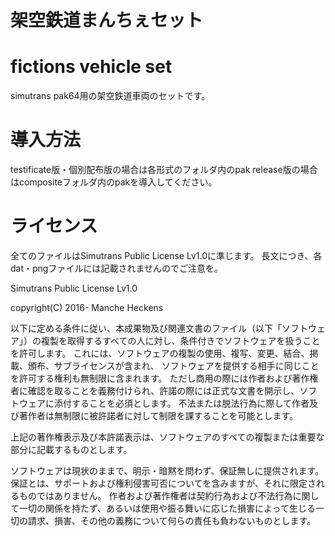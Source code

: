 # 架空鉄道まんちぇセット
# fictions vehicle set
simutrans pak64用の架空鉄道車両のセットです。

# 導入方法
testificate版・個別配布版の場合は各形式のフォルダ内のpak
release版の場合はcompositeフォルダ内のpakを導入してください。

# ライセンス
全てのファイルはSimutrans Public License Lv1.0に準じます。
長文につき、各dat・pngファイルには記載されませんのでご注意を。


Simutrans Public License Lv1.0

copyright(C) 2016- Manche Heckens

以下に定める条件に従い、本成果物及び関連文書のファイル（以下「ソフトウェア」）の複製を取得するすべての人に対し、条件付きでソフトウェアを扱うことを許可します。
これには、ソフトウェアの複製の使用、複写、変更、結合、掲載、頒布、サブライセンスが含まれ、
ソフトウェアを提供する相手に同じことを許可する権利も無制限に含まれます。
ただし商用の際には作者および著作権者に確認を取ることを義務付けられ、許諾の際には正式な文書を開示し、ソフトウェアに添付することを必須とします。
不法または脱法行為に際して作者及び著作者は無制限に被許諾者に対して制限を課することを可能とします。

上記の著作権表示及び本許諾表示は、ソフトウェアのすべての複製または重要な部分に記載するものとします。

ソフトウェアは現状のままで、明示・暗黙を問わず、保証無しに提供されます。
保証とは、サポートおよび権利侵害可否についてを含みますが、それに限定されるものではありません。
作者および著作権者は契約行為および不法行為に関して一切の関係を持たず、あるいは使用や振る舞いに応じた損害によって生じる一切の請求、損害、その他の義務について何らの責任も負わないものとします。

